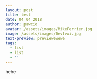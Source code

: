 ```yaml
---
layout: post
title: test
date: 04 04 2018
author: pawcio
avatar: /assets/images/MikeFerrier.jpg
image: /assets/images/0evfvxi.jpg
text-preview: previewewewe
tags:
  - list
  - list
  - ''
---
```

hehe
